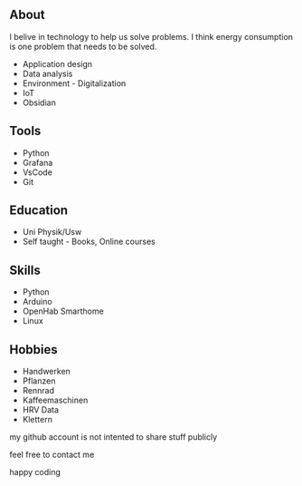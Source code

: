 ## About
I belive in technology to help us solve problems. 
I think energy consumption is one problem that needs to be solved.


- Application design
- Data analysis
- Environment - Digitalization
- IoT
- Obsidian

## Tools
- Python
- Grafana
- VsCode
- Git
## Education
- Uni Physik/Usw
- Self taught - Books, Online courses
## Skills
- Python
- Arduino
- OpenHab Smarthome
- Linux

## Hobbies
- Handwerken
- Pflanzen
- Rennrad
- Kaffeemaschinen
- HRV Data
- Klettern











my github account is not intented to share stuff publicly

feel free to contact me 

happy coding

<!--
**tmpck/tmpck** is a ✨ _special_ ✨ repository because its `README.md` (this file) appears on your GitHub profile.

Here are some ideas to get you started:

- 🔭 I’m currently working on ...
- 🌱 I’m currently learning ...
- 👯 I’m looking to collaborate on ...
- 🤔 I’m looking for help with ...
- 💬 Ask me about ...
- 📫 How to reach me: ...
- 😄 Pronouns: ...
- ⚡ Fun fact: ...
-->
